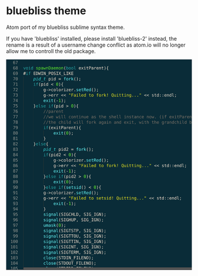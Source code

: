 # bluebliss theme

Atom port of my bluebliss sublime syntax theme.

If you have 'bluebliss' installed, please install 'bluebliss-2' instead,
the rename is a result of a username change conflict as atom.io will no longer allow me to controll the old package.

![Screenshot](https://raw.githubusercontent.com/BenTheElder/bluebliss-atom/master/screenshot.png)
